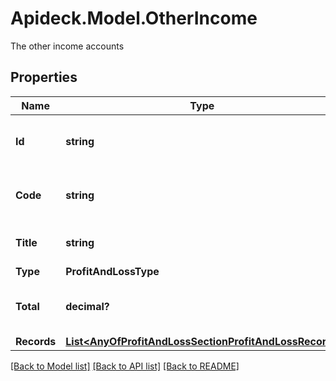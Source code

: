 # Apideck.Model.OtherIncome
The other income accounts

## Properties

Name | Type | Description | Notes
------------ | ------------- | ------------- | -------------
**Id** | **string** | A unique identifier for an object. | [optional] [readonly] 
**Code** | **string** | The account code of the account | [optional] [readonly] 
**Title** | **string** | The name of the account. | [optional] [readonly] 
**Type** | **ProfitAndLossType** |  | [optional] 
**Total** | **decimal?** | The total amount of the transaction | 
**Records** | [**List&lt;AnyOfProfitAndLossSectionProfitAndLossRecord&gt;**](AnyOfProfitAndLossSectionProfitAndLossRecord.md) |  | 

[[Back to Model list]](../README.md#documentation-for-models) [[Back to API list]](../README.md#documentation-for-api-endpoints) [[Back to README]](../README.md)

